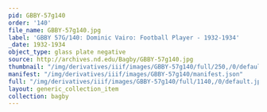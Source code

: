 ```yaml
---
pid: GBBY-57g140
order: '140'
file_name: GBBY-57g140.jpg
label: 'GBBY 57G/140: Dominic Vairo: Football Player - 1932-1934'
_date: 1932-1934
object_type: glass plate negative
source: http://archives.nd.edu/Bagby/GBBY-57g140.jpg
thumbnail: "/img/derivatives/iiif/images/GBBY-57g140/full/250,/0/default.jpg"
manifest: "/img/derivatives/iiif/images/GBBY-57g140/manifest.json"
full: "/img/derivatives/iiif/images/GBBY-57g140/full/1140,/0/default.jpg"
layout: generic_collection_item
collection: bagby
---
```

